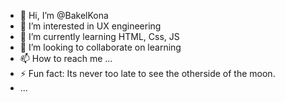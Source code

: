 - 👋 Hi, I’m @BakelKona
- 👀 I’m interested in UX engineering
- 🌱 I’m currently learning HTML, Css, JS
- 💞️ I’m looking to collaborate on learning
- 📫 How to reach me ...
- ⚡ Fun fact: Its never too late to see the otherside of the moon. 
- ...

<!---
BakelKona/BakelKona is a ✨ special ✨ repository because its `README.md` (this file) appears on your GitHub profile.
You can click the Preview link to take a look at your changes.
--->
